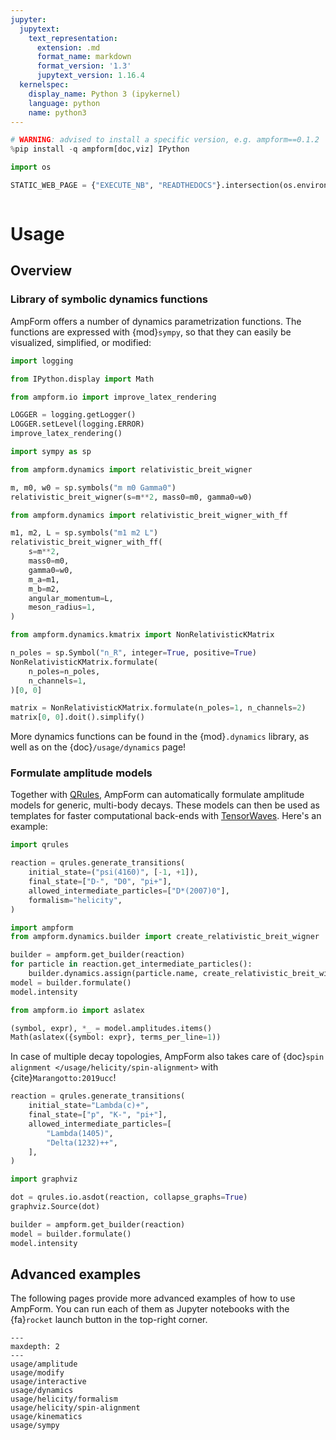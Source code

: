```yaml
---
jupyter:
  jupytext:
    text_representation:
      extension: .md
      format_name: markdown
      format_version: '1.3'
      jupytext_version: 1.16.4
  kernelspec:
    display_name: Python 3 (ipykernel)
    language: python
    name: python3
---
```


```python hideCode=true hideOutput=true hidePrompt=true jupyter={"source_hidden": true} tags=["remove-cell", "skip-execution"]
# WARNING: advised to install a specific version, e.g. ampform==0.1.2
%pip install -q ampform[doc,viz] IPython
```

```python hideCode=true hideOutput=true hidePrompt=true jupyter={"source_hidden": true} tags=["remove-cell"]
import os

STATIC_WEB_PAGE = {"EXECUTE_NB", "READTHEDOCS"}.intersection(os.environ)
```

```{autolink-concat}
```


# Usage


## Overview


### Library of symbolic dynamics functions


AmpForm offers a number of dynamics parametrization functions. The functions are expressed with {mod}`sympy`, so that they can easily be visualized, simplified, or modified:

```python tags=["remove-cell"]
import logging

from IPython.display import Math

from ampform.io import improve_latex_rendering

LOGGER = logging.getLogger()
LOGGER.setLevel(logging.ERROR)
improve_latex_rendering()
```

```python
import sympy as sp

from ampform.dynamics import relativistic_breit_wigner

m, m0, w0 = sp.symbols("m m0 Gamma0")
relativistic_breit_wigner(s=m**2, mass0=m0, gamma0=w0)
```

```python
from ampform.dynamics import relativistic_breit_wigner_with_ff

m1, m2, L = sp.symbols("m1 m2 L")
relativistic_breit_wigner_with_ff(
    s=m**2,
    mass0=m0,
    gamma0=w0,
    m_a=m1,
    m_b=m2,
    angular_momentum=L,
    meson_radius=1,
)
```

```python
from ampform.dynamics.kmatrix import NonRelativisticKMatrix

n_poles = sp.Symbol("n_R", integer=True, positive=True)
NonRelativisticKMatrix.formulate(
    n_poles=n_poles,
    n_channels=1,
)[0, 0]
```

```python
matrix = NonRelativisticKMatrix.formulate(n_poles=1, n_channels=2)
matrix[0, 0].doit().simplify()
```

More dynamics functions can be found in the {mod}`.dynamics` library, as well as on the {doc}`/usage/dynamics` page!


### Formulate amplitude models


Together with [QRules](https://qrules.rtfd.io), AmpForm can automatically formulate amplitude models for generic, multi-body decays. These models can then be used as templates for faster computational back-ends with [TensorWaves](https://tensorwaves.rtfd.io). Here's an example:

```python
import qrules

reaction = qrules.generate_transitions(
    initial_state=("psi(4160)", [-1, +1]),
    final_state=["D-", "D0", "pi+"],
    allowed_intermediate_particles=["D*(2007)0"],
    formalism="helicity",
)
```

```python
import ampform
from ampform.dynamics.builder import create_relativistic_breit_wigner

builder = ampform.get_builder(reaction)
for particle in reaction.get_intermediate_particles():
    builder.dynamics.assign(particle.name, create_relativistic_breit_wigner)
model = builder.formulate()
model.intensity
```

```python jupyter={"source_hidden": true} tags=["hide-input", "full-width"]
from ampform.io import aslatex

(symbol, expr), *_ = model.amplitudes.items()
Math(aslatex({symbol: expr}, terms_per_line=1))
```

In case of multiple decay topologies, AmpForm also takes care of {doc}`spin alignment </usage/helicity/spin-alignment>` with {cite}`Marangotto:2019ucc`!

```python
reaction = qrules.generate_transitions(
    initial_state="Lambda(c)+",
    final_state=["p", "K-", "pi+"],
    allowed_intermediate_particles=[
        "Lambda(1405)",
        "Delta(1232)++",
    ],
)
```

```python jupyter={"source_hidden": true} tags=["hide-input"]
import graphviz

dot = qrules.io.asdot(reaction, collapse_graphs=True)
graphviz.Source(dot)
```

```python tags=["full-width"]
builder = ampform.get_builder(reaction)
model = builder.formulate()
model.intensity
```

## Advanced examples


The following pages provide more advanced examples of how to use AmpForm. You can run each of them as Jupyter notebooks with the {fa}`rocket` launch button in the top-right corner.


```{toctree}
---
maxdepth: 2
---
usage/amplitude
usage/modify
usage/interactive
usage/dynamics
usage/helicity/formalism
usage/helicity/spin-alignment
usage/kinematics
usage/sympy
```

